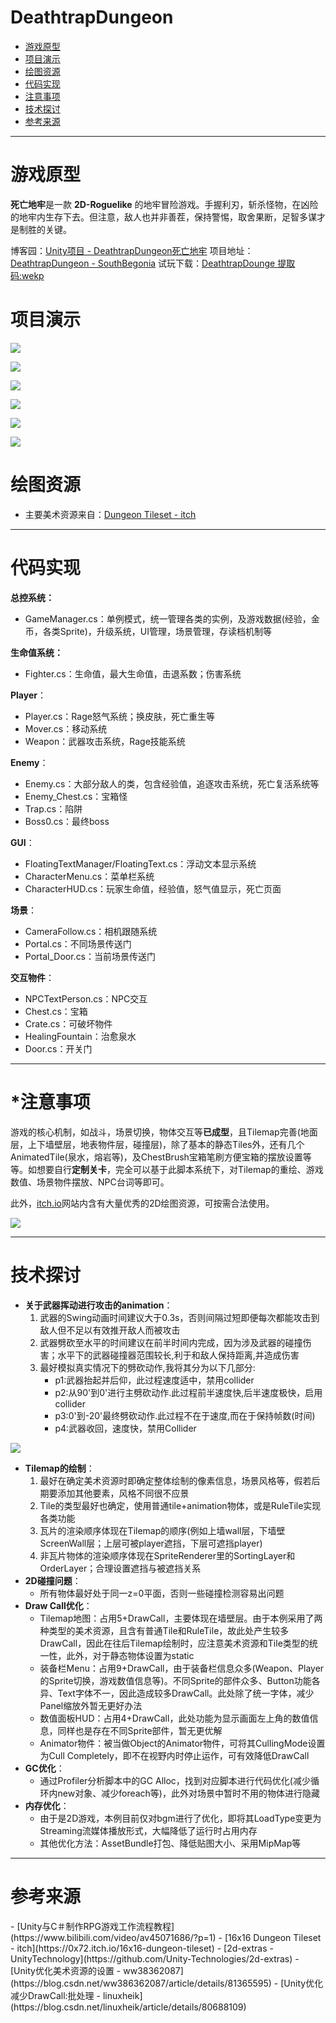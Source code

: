 # DeathtrapDungeon

* [游戏原型](#1)
* [项目演示](#2)
* [绘图资源](#3)
* [代码实现](#4)
* [注意事项](#5)
* [技术探讨](#6)
* [参考来源](#7)

----------

<h1 id="1">游戏原型</h1>

**死亡地牢**是一款 **2D-Roguelike** 的地牢冒险游戏。手握利刃，斩杀怪物，在凶险的地牢内生存下去。但注意，敌人也并非善茬，保持警惕，取舍果断，足智多谋才是制胜的关键。

博客园：[Unity项目 - DeathtrapDungeon死亡地牢](https://www.cnblogs.com/SouthBegonia/p/11604918.html)
项目地址：[DeathtrapDungeon - SouthBegonia](https://github.com/SouthBegonia/DeathtrapDungeon)
试玩下载：[DeathtrapDounge 提取码:wekp](https://pan.baidu.com/s/1YhGINK1zqLKmD6bp1C29tA)

<h1 id="2">项目演示</h1>

![](https://img2018.cnblogs.com/blog/1688704/201910/1688704-20191014092449918-1863025223.gif)

![](https://img2018.cnblogs.com/blog/1688704/201910/1688704-20191014092511727-133877714.gif)

![](https://img2018.cnblogs.com/blog/1688704/201910/1688704-20191014092530510-377580805.gif)

![](https://img2018.cnblogs.com/blog/1688704/201910/1688704-20191014092616483-819960666.gif)

![](https://img2018.cnblogs.com/blog/1688704/201910/1688704-20191014092640210-874694545.gif)

![](https://img2018.cnblogs.com/blog/1688704/201910/1688704-20191014092708669-1567758134.gif)



<h1 id="3">绘图资源</h1>

- 主要美术资源来自：[Dungeon Tileset - itch](https://0x72.itch.io/16x16-dungeon-tileset)

--------------------

<h1 id="4">代码实现</h1>

**总控系统：**
- GameManager.cs：单例模式，统一管理各类的实例，及游戏数据(经验，金币，各类Sprite)，升级系统，UI管理，场景管理，存读档机制等

**生命值系统：** 
- Fighter.cs：生命值，最大生命值，击退系数；伤害系统


**Player**：
- Player.cs：Rage怒气系统；换皮肤，死亡重生等
- Mover.cs：移动系统
- Weapon：武器攻击系统，Rage技能系统

**Enemy**：
- Enemy.cs：大部分敌人的类，包含经验值，追逐攻击系统，死亡复活系统等
- Enemy_Chest.cs：宝箱怪
- Trap.cs：陷阱
- Boss0.cs：最终boss

**GUI**：
- FloatingTextManager/FloatingText.cs：浮动文本显示系统
- CharacterMenu.cs：菜单栏系统
- CharacterHUD.cs：玩家生命值，经验值，怒气值显示，死亡页面

**场景**：
- CameraFollow.cs：相机跟随系统
- Portal.cs：不同场景传送门
- Portal_Door.cs：当前场景传送门

**交互物件**：
- NPCTextPerson.cs：NPC交互
- Chest.cs：宝箱
- Crate.cs：可破坏物件
- HealingFountain：治愈泉水
- Door.cs：开关门

--------------------

<h1 id="5">*注意事项</h1>

游戏的核心机制，如战斗，场景切换，物体交互等**已成型**，且Tilemap完善(地面层，上下墙壁层，地表物件层，碰撞层)，除了基本的静态Tiles外，还有几个AnimatedTile(泉水，熔岩等)，及ChestBrush宝箱笔刷方便宝箱的摆放设置等等。如想要自行**定制关卡**，完全可以基于此脚本系统下，对Tilemap的重绘、游戏数值、场景物件摆放、NPC台词等即可。

此外，[itch.io](https://itch.io/game-assets)网站内含有大量优秀的2D绘图资源，可按需合法使用。

![](https://img2018.cnblogs.com/blog/1688704/201909/1688704-20190928211702664-1369000020.gif)

-------------

<h1 id="6">技术探讨</h1>

- **关于武器挥动进行攻击的animation**：
	1. 武器的Swing动画时间建议大于0.3s，否则间隔过短即便每次都能攻击到敌人但不足以有效推开敌人而被攻击
	2. 武器劈砍至水平的时间建议在前半时间内完成，因为涉及武器的碰撞伤害；水平下的武器碰撞器范围较长,利于和敌人保持距离,并造成伤害
	3. 最好模拟真实情况下的劈砍动作,我将其分为以下几部分:
		- p1:武器抬起并后仰，此过程速度适中，禁用collider
		- p2:从90'到0'进行主劈砍动作.此过程前半速度快,后半速度极快，启用collider
		- p3:0'到-20'最终劈砍动作.此过程不在于速度,而在于保持帧数(时间)
		- p4:武器收回，速度快，禁用Collider

![](https://img2018.cnblogs.com/blog/1688704/201909/1688704-20190928211647918-820959590.gif)

- **Tilemap的绘制**：
	1. 最好在确定美术资源时即确定整体绘制的像素信息，场景风格等，假若后期要添加其他要素，风格不同很不应景
	2. Tile的类型最好也确定，使用普通tile+animation物体，或是RuleTile实现各类功能
	3. 瓦片的渲染顺序体现在Tilemap的顺序(例如上墙wall层，下墙壁ScreenWall层；上层可被player遮挡，下层可遮挡player)
	4. 非瓦片物体的渲染顺序体现在SpriteRenderer里的SortingLayer和OrderLayer；合理设置遮挡与被遮挡关系
- **2D碰撞问题**：
	- 所有物体最好处于同一z=0平面，否则一些碰撞检测容易出问题
- **Draw Call优化**：
	- Tilemap地图：占用5+DrawCall，主要体现在墙壁层。由于本例采用了两种类型的美术资源，且含有普通Tile和RuleTile，故此处产生较多DrawCall，因此在往后Tilemap绘制时，应注意美术资源和Tile类型的统一性，此外，对于静态物体设置为static
	- 装备栏Menu：占用9+DrawCall，由于装备栏信息众多(Weapon、Player的Sprite切换，游戏数值信息等)。不同Sprite的部件众多、Button功能各异、Text字体不一，因此造成较多DrawCall。此处除了统一字体，减少Panel缩放外暂无更好办法
	- 数值面板HUD：占用4+DrawCall，此处功能为显示画面左上角的数值信息，同样也是存在不同Sprite部件，暂无更优解
	- Animator物件：被当做Object的Animator物件，可将其CullingMode设置为Cull Completely，即不在视野内时停止运作，可有效降低DrawCall
- **GC优化**：
	- 通过Profiler分析脚本中的GC Alloc，找到对应脚本进行代码优化(减少循环内new对象、减少foreach等)，此外对场景中暂时不用的物体进行隐藏
- **内存优化**：
	- 由于是2D游戏，本例目前仅对bgm进行了优化，即将其LoadType变更为Streaming流媒体播放形式，大幅降低了运行时占用内存
	- 其他优化方法：AssetBundle打包、降低贴图大小、采用MipMap等

--------

<h1 id="7">参考来源</h1>
- [Unity与C＃制作RPG游戏工作流程教程](https://www.bilibili.com/video/av45071686/?p=1)
- [16x16 Dungeon Tileset - itch](https://0x72.itch.io/16x16-dungeon-tileset)
- [2d-extras - UnityTechnology](https://github.com/Unity-Technologies/2d-extras)
- [Unity优化美术资源的设置 - ww38362087](https://blog.csdn.net/ww386362087/article/details/81365595)
- [Unity优化减少DrawCall:批处理 - linuxheik](https://blog.csdn.net/linuxheik/article/details/80688109)